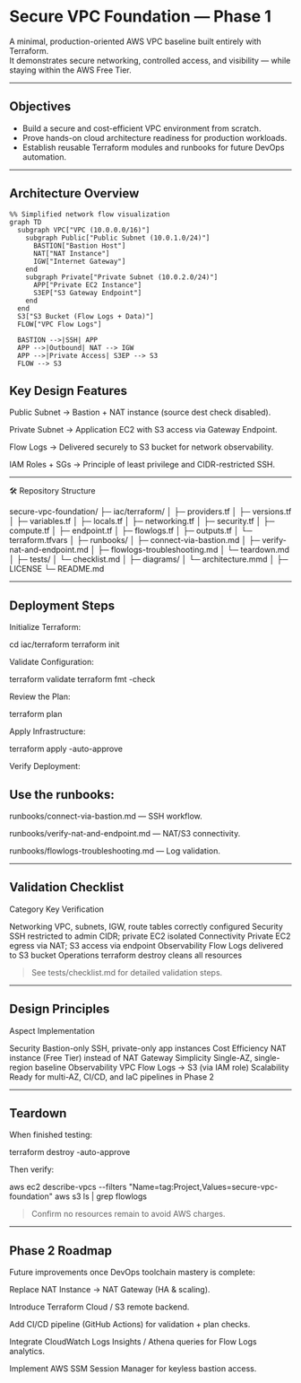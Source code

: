 <!--
README for: Secure VPC Foundation — Phase 1
Author: Naseeb Helali
Purpose:
- Provide a production-style yet Free-Tier-friendly baseline for AWS networking.
- Demonstrate Terraform proficiency, infrastructure organization, and operational maturity.
-->

# Secure VPC Foundation — Phase 1

A minimal, production-oriented AWS VPC baseline built entirely with Terraform.  
It demonstrates secure networking, controlled access, and visibility — while staying within the AWS Free Tier.

---

## Objectives
- Build a secure and cost-efficient VPC environment from scratch.  
- Prove hands-on cloud architecture readiness for production workloads.  
- Establish reusable Terraform modules and runbooks for future DevOps automation.  

---

## Architecture Overview

```mermaid
%% Simplified network flow visualization
graph TD
  subgraph VPC["VPC (10.0.0.0/16)"]
    subgraph Public["Public Subnet (10.0.1.0/24)"]
      BASTION["Bastion Host"]
      NAT["NAT Instance"]
      IGW["Internet Gateway"]
    end
    subgraph Private["Private Subnet (10.0.2.0/24)"]
      APP["Private EC2 Instance"]
      S3EP["S3 Gateway Endpoint"]
    end
  end
  S3["S3 Bucket (Flow Logs + Data)"]
  FLOW["VPC Flow Logs"]

  BASTION -->|SSH| APP
  APP -->|Outbound| NAT --> IGW
  APP -->|Private Access| S3EP --> S3
  FLOW --> S3
```
## Key Design Features

Public Subnet → Bastion + NAT instance (source dest check disabled).

Private Subnet → Application EC2 with S3 access via Gateway Endpoint.

Flow Logs → Delivered securely to S3 bucket for network observability.

IAM Roles + SGs → Principle of least privilege and CIDR-restricted SSH.



---

🛠️ Repository Structure

secure-vpc-foundation/
├─ iac/terraform/
│  ├─ providers.tf
│  ├─ versions.tf
│  ├─ variables.tf
│  ├─ locals.tf
│  ├─ networking.tf
│  ├─ security.tf
│  ├─ compute.tf
│  ├─ endpoint.tf
│  ├─ flowlogs.tf
│  ├─ outputs.tf
│  └─ terraform.tfvars
│
├─ runbooks/
│  ├─ connect-via-bastion.md
│  ├─ verify-nat-and-endpoint.md
│  ├─ flowlogs-troubleshooting.md
│  └─ teardown.md
│
├─ tests/
│  └─ checklist.md
│
├─ diagrams/
│  └─ architecture.mmd
│
├─ LICENSE
└─ README.md


---

## Deployment Steps

Initialize Terraform: 

cd iac/terraform
terraform init

Validate Configuration: 

terraform validate
terraform fmt -check

Review the Plan: 

terraform plan

Apply Infrastructure: 

terraform apply -auto-approve

Verify Deployment: 

## Use the runbooks:

runbooks/connect-via-bastion.md — SSH workflow.

runbooks/verify-nat-and-endpoint.md — NAT/S3 connectivity.

runbooks/flowlogs-troubleshooting.md — Log validation.



---

## Validation Checklist

Category	Key Verification

Networking	VPC, subnets, IGW, route tables correctly configured
Security	SSH restricted to admin CIDR; private EC2 isolated
Connectivity	Private EC2 egress via NAT; S3 access via endpoint
Observability	Flow Logs delivered to S3 bucket
Operations	terraform destroy cleans all resources


> See tests/checklist.md for detailed validation steps.




---

## Design Principles

Aspect	Implementation

Security	Bastion-only SSH, private-only app instances
Cost Efficiency	NAT instance (Free Tier) instead of NAT Gateway
Simplicity	Single-AZ, single-region baseline
Observability	VPC Flow Logs → S3 (via IAM role)
Scalability	Ready for multi-AZ, CI/CD, and IaC pipelines in Phase 2



---

## Teardown

When finished testing:

terraform destroy -auto-approve

Then verify:

aws ec2 describe-vpcs --filters "Name=tag:Project,Values=secure-vpc-foundation"
aws s3 ls | grep flowlogs

> Confirm no resources remain to avoid AWS charges.




---

## Phase 2 Roadmap

Future improvements once DevOps toolchain mastery is complete:

Replace NAT Instance → NAT Gateway (HA & scaling).

Introduce Terraform Cloud / S3 remote backend.

Add CI/CD pipeline (GitHub Actions) for validation + plan checks.

Integrate CloudWatch Logs Insights / Athena queries for Flow Logs analytics.

Implement AWS SSM Session Manager for keyless bastion access.
